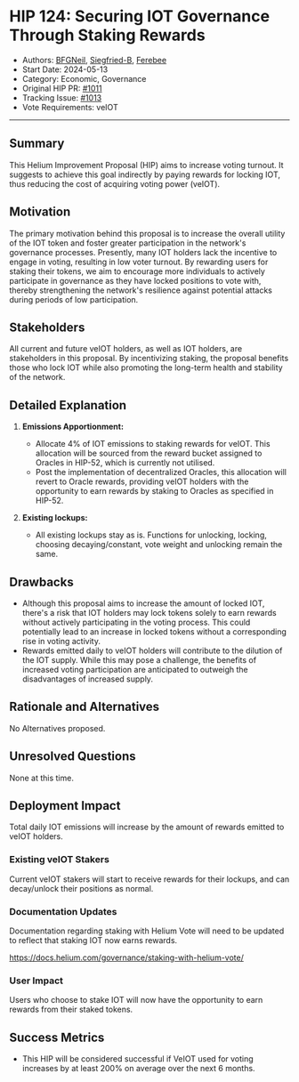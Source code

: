 # HIP 124: Securing IOT Governance Through Staking Rewards

- Authors: [BFGNeil](https://github.com/BFGNeil), [Siegfried-B](https://github.com/Siegfried-B), [Ferebee](https://github.com/ferebee)
- Start Date: 2024-05-13
- Category: Economic, Governance
- Original HIP PR: [#1011](https://github.com/helium/HIP/pull/1011)
- Tracking Issue: [#1013](https://github.com/helium/HIP/issues/1013)
- Vote Requirements: veIOT

---

## Summary

This Helium Improvement Proposal (HIP) aims to increase voting turnout. It suggests to achieve this goal indirectly by paying rewards for locking IOT, thus reducing the cost of acquiring voting power (veIOT).

## Motivation

The primary motivation behind this proposal is to increase the overall utility of the IOT token and foster greater participation in the network's governance processes. Presently, many IOT holders lack the incentive to engage in voting, resulting in low voter turnout. By rewarding users for staking their tokens, we aim to encourage more individuals to actively participate in governance as they have locked positions to vote with, thereby strengthening the network's resilience against potential attacks during periods of low participation.

## Stakeholders

All current and future veIOT holders, as well as IOT holders, are stakeholders in this proposal. By incentivizing staking, the proposal benefits those who lock IOT while also promoting the long-term health and stability of the network.

## Detailed Explanation

1. **Emissions Apportionment:**
    - Allocate 4% of IOT emissions to staking rewards for veIOT. This allocation will be sourced from the reward bucket assigned to Oracles in HIP-52, which is currently not utilised.
    - Post the implementation of decentralized Oracles, this allocation will revert to Oracle rewards, providing veIOT holders with the opportunity to earn rewards by staking to Oracles as specified in HIP-52.

2. **Existing lockups:**
    - All existing lockups stay as is. Functions for unlocking, locking, choosing decaying/constant, vote weight and unlocking remain the same.

## Drawbacks

- Although this proposal aims to increase the amount of locked IOT, there's a risk that IOT holders may lock tokens solely to earn rewards without actively participating in the voting process. This could potentially lead to an increase in locked tokens without a corresponding rise in voting activity.
- Rewards emitted daily to veIOT holders will contribute to the dilution of the IOT supply. While this may pose a challenge, the benefits of increased voting participation are anticipated to outweigh the disadvantages of increased supply.

## Rationale and Alternatives

No Alternatives proposed.

## Unresolved Questions

None at this time.

## Deployment Impact

Total daily IOT emissions will increase by the amount of rewards emitted to veIOT holders.

### Existing veIOT Stakers

Current veIOT stakers will start to receive rewards for their lockups, and can decay/unlock their positions as normal.

### Documentation Updates

Documentation regarding staking with Helium Vote will need to be updated to reflect that staking IOT now earns rewards.

https://docs.helium.com/governance/staking-with-helium-vote/

### User Impact

Users who choose to stake IOT will now have the opportunity to earn rewards from their staked tokens. 

## Success Metrics

- This HIP will be considered successful if VeIOT used for voting increases by at least 200% on average over the next 6 months.
